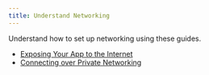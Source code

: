 ```yaml
---
title: Understand Networking
---
```


Understand how to set up networking using these guides.

- [Exposing Your App to the Internet](/how-to/exposing-your-app)
- [Connecting over Private Networking](/how-to/setup-private-networking)